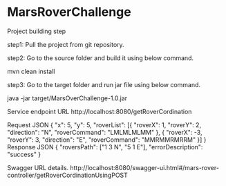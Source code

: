 # MarsRoverChallenge
Project building step

step1: Pull the project from git repository.

step2: Go to the source folder and build it using below command.

  mvn clean install
  
step3: Go to the target  folder and run jar file using below command.

 java -jar target/MarsOverChallenge-1.0.jar
 
 Service endpoint URL
http://localhost:8080/getRoverCordination

Request JSON 
{
  "x": 5,
  "y": 5,
  "roverList": [{
    "roverX": 1,
    "roverY": 2,
    "direction": "N",
    "roverCommand": "LMLMLMLMM"
  }, {
    "roverX": -3,
    "roverY": 3,
    "direction": "E",
    "roverCommand": "MMRMMRMRRM"
  }]
}
Response JSON
{
  "roversPath": ["1 3 N", "5 1 E"],
  "errorDescription": "success"
}

Swagger URL details.
http://localhost:8080/swagger-ui.html#/mars-rover-controller/getRoverCordinationUsingPOST
